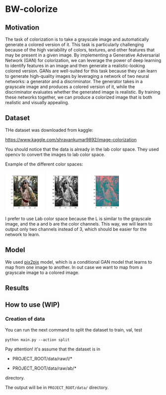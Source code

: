 # BW-colorize

## Motivation

The task of colorization is to take a grayscale image and automatically generate a colored version of it. This task is particularly challenging because of the high variability of colors, textures, and other features that may be present in a given image. By implementing a Generative Adversarial Network (GAN) for colorization, we can leverage the power of deep learning to identify features in an image and then generate a realistic-looking colored version. GANs are well-suited for this task because they can learn to generate high-quality images by leveraging a network of two neural networks: a generator and a discriminator. The generator takes in a grayscale image and produces a colored version of it, while the discriminator evaluates whether the generated image is realistic. By training these networks together, we can produce a colorized image that is both realistic and visually appealing.

## Dataset
THe dataset was downloaded from kaggle:

https://www.kaggle.com/shravankumar9892/image-colorization

You should notice that the data is already in the lab color space.
They used opencv to convert the images to lab color space.

Example of the different color spaces:

<img src="images/rgb_sample.png" alt=“” width="128" height="128"> <img src="images/gray_sample.png" alt=“” width="128" height="128"> <img src="images/lab_sample.png" alt=“” width="128" height="128">

I prefer to use Lab color space because the L is similar to the grayscale image, and the a and b are the color channels.
This way, we will learn to output only two channels instead of 3, which should be easier for the network to learn.


## Model
We used [pix2pix](https://arxiv.org/pdf/1611.07004.pdf) model, which is a conditional GAN model that learns to map from one image to another. In out case we want to map from a grayscale image to a colored image.

## Results


## How to use (WIP)
### Creation of data
You can run the next command to split the dataset to train, val, test

`python main.py --action split`


Pay attention! it's assume that the dataset is in 

- PROJECT_ROOT/data/raw/l/*

- PROJECT_ROOT/data/raw/ab/* 

directory.

The output will be in `PROJECT_ROOT/data/` directory.


